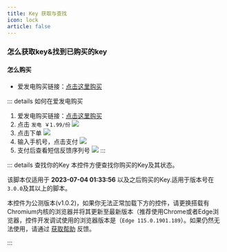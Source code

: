 ```yaml
---
title: Key 获取与查找
icon: lock
article: false
---
```

### 怎么获取key&找到已购买的key
#### 怎么购买
- 爱发电购买链接：[点击这里购买](https://afdian.net/item/66544a4a1f0211ed835052540025c377)


::: details 如何在爱发电购买
1. 爱发电购买链接：[点击这里购买](https://afdian.net/item/66544a4a1f0211ed835052540025c377)
2. 点击 `发电 ￥1.99/份`
![](https://image.hestudio.net/i/2023/07/04/64a308ce5608c.jpg)
3. 点击下单
![](https://image.hestudio.net/i/2023/07/04/64a3095a093c2.jpg)
4. 输入手机号，点击支付
![](https://image.hestudio.net/i/2023/07/04/64a309ff9fade.jpg)
5. 支付后查看短信反馈序列号
![](https://image.hestudio.net/i/2023/07/04/64a30a49662cb.jpg)
:::

::: details 查找你的Key
本控件方便查找你购买的Key及其状态。

该脚本仅适用于 **2023-07-04 01:33:56** 以及之后购买的Key.适用于版本号在`3.0.0`及其以上的脚本。

本控件为公测版本(v1.0.2)，如果你无法正常加载下方的控件，请更换搭载有Chromium内核的浏览器并将其更新至最新版本（推荐使用Chrome或者Edge浏览器，控件开发调试使用的浏览器版本是（`Edge 115.0.1901.189`）。如果仍然无法使用，请通过 [获取帮助](https://www.hestudio.net/get-help/) 反馈。


<KeySearch />
:::

<script setup lang="ts">
import KeySearch from "@KeySearch";
</script>